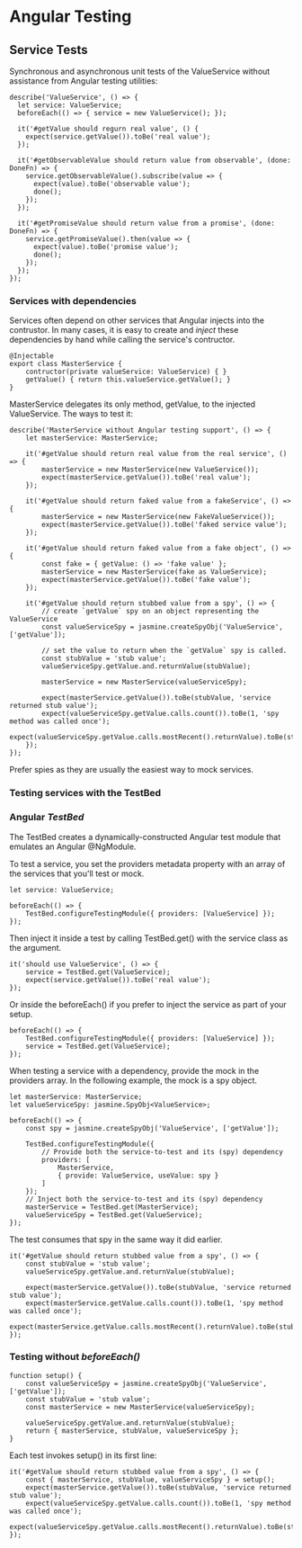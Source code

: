 # Angular Testing

## Service Tests

Synchronous and asynchronous unit tests of the ValueService without assistance from Angular testing utilities:

    describe('ValueService', () => {
      let service: ValueService;
      beforeEach(() => { service = new ValueService(); });

      it('#getValue should regurn real value', () {
        expect(service.getValue()).toBe('real value');
      });

      it('#getObservableValue should return value from observable', (done: DoneFn) => {
        service.getObservableValue().subscribe(value => {
          expect(value).toBe('observable value');
          done();
        });
      });

      it('#getPromiseValue should return value from a promise', (done: DoneFn) => {
        service.getPromiseValue().then(value => {
          expect(value).toBe('promise value');
          done();
        });
      });
    });
  
### Services with dependencies
  
Services often depend on other services that Angular injects into the contrustor. In many cases, it is easy to create and *inject* these dependencies by hand while calling the service's contructor.

    @Injectable
    export class MasterService {
        contructor(private valueService: ValueService) { }
        getValue() { return this.valueService.getValue(); }
    }
    
MasterService delegates its only method, getValue, to the injected ValueService. The ways to test it:

    describe('MasterService without Angular testing support', () => {
        let masterService: MasterService;
        
        it('#getValue should return real value from the real service', () => {
            masterService = new MasterService(new ValueService());
            expect(masterService.getValue()).toBe('real value');
        });
        
        it('#getValue should return faked value from a fakeService', () => {
            masterService = new MasterService(new FakeValueService());
            expect(masterService.getValue()).toBe('faked service value');
        });
        
        it('#getValue should return faked value from a fake object', () => {
            const fake = { getValue: () => 'fake value' };
            masterService = new MasterService(fake as ValueService);
            expect(masterService.getValue()).toBe('fake value');            
        });

        it('#getValue should return stubbed value from a spy', () => {
            // create `getValue` spy on an object representing the ValueService
            const valueServiceSpy = jasmine.createSpyObj('ValueService', ['getValue']);
            
            // set the value to return when the `getValue` spy is called.
            const stubValue = 'stub value';
            valueServiceSpy.getValue.and.returnValue(stubValue);
            
            masterService = new MasterService(valueServiceSpy);
            
            expect(masterService.getValue()).toBe(stubValue, 'service returned stub value');
            expect(valueServiceSpy.getValue.calls.count()).toBe(1, 'spy method was called once');
            expect(valueServiceSpy.getValue.calls.mostRecent().returnValue).toBe(stubValue);
        });
    });
    
Prefer spies as they are usually the easiest way to mock services.

### Testing services with the TestBed

### Angular *TestBed*

The TestBed creates a dynamically-constructed Angular test module that emulates an Angular @NgModule.

To test a service, you set the providers metadata property with an array of the services that you'll test or mock.

    let service: ValueService;
    
    beforeEach(() => {
        TestBed.configureTestingModule({ providers: [ValueService] });
    });

Then inject it inside a test by calling TestBed.get() with the service class as the argument.

    it('should use ValueService', () => {
        service = TestBed.get(ValueService);
        expect(service.getValue()).toBe('real value');
    });

Or inside the beforeEach() if you prefer to inject the service as part of your setup.

    beforeEach(() => {
        TestBed.configureTestingModule({ providers: [ValueService] });
        service = TestBed.get(ValueService);
    });

When testing a service with a dependency, provide the mock in the providers array. In the following example, the mock is a spy object.

    let masterService: MasterService;
    let valueServiceSpy: jasmine.SpyObj<ValueService>;
    
    beforeEach(() => {
        const spy = jasmine.createSpyObj('ValueService', ['getValue']);
        
        TestBed.configureTestingModule({
            // Provide both the service-to-test and its (spy) dependency
            providers: [
                MasterService,
                { provide: ValueService, useValue: spy }
            ]
        });
        // Inject both the service-to-test and its (spy) dependency
        masterService = TestBed.get(MasterService);
        valueServiceSpy = TestBed.get(ValueService);
    });

The test consumes that spy in the same way it did earlier.

    it('#getValue should return stubbed value from a spy', () => {
        const stubValue = 'stub value';
        valueServiceSpy.getValue.and.returnValue(stubValue);
        
        expect(masterService.getValue()).toBe(stubValue, 'service returned stub value');
        expect(masterService.getValue.calls.count()).toBe(1, 'spy method was called once');
        expect(masterService.getValue.calls.mostRecent().returnValue).toBe(stubValue);
    });

### Testing without *beforeEach()*

    function setup() {
        const valueServiceSpy = jasmine.createSpyObj('ValueService', ['getValue']);
        const stubValue = 'stub value';
        const masterService = new MasterService(valueServiceSpy);
        
        valueServiceSpy.getValue.and.returnValue(stubValue);
        return { masterService, stubValue, valueServiceSpy };
    }

Each test invokes setup() in its first line:

    it('#getValue should return stubbed value from a spy', () => {
        const { masterService, stubValue, valueServiceSpy } = setup();
        expect(masterService.getValue()).toBe(stubValue, 'service returned stub value');
        expect(valueServiceSpy.getValue.calls.count()).toBe(1, 'spy method was called once');
        expect(valueServiceSpy.getValue.calls.mostRecent().returnValue).toBe(stubValue);
    });
